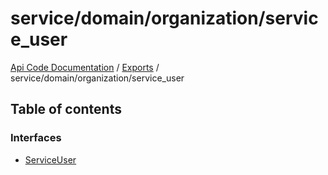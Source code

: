 # service/domain/organization/service\_user
[Api Code Documentation](../README.md) / [Exports](../modules.md) / service/domain/organization/service\_user

## Table of contents

### Interfaces

- [ServiceUser](../interfaces/service_domain_organization_service_user.ServiceUser.md)
